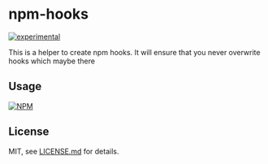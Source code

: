 # npm-hooks

[![experimental](http://badges.github.io/stability-badges/dist/experimental.svg)](http://github.com/badges/stability-badges)

This is a helper to create npm hooks. It will ensure that you never overwrite hooks which maybe there

## Usage

[![NPM](https://nodei.co/npm/npm-hooks.png)](https://www.npmjs.com/package/npm-hooks)

## License

MIT, see [LICENSE.md](http://github.com/mikkoh/npm-hooks/blob/master/LICENSE.md) for details.
